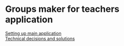 # Groups maker for teachers application

[Setting up main application](/docs/setup.md)  
[Technical decisions and solutions](/docs/technical_solutions.md)  


